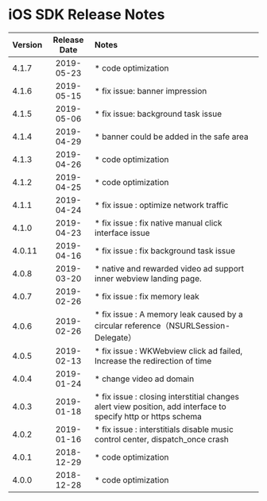 # iOS SDK Release Notes

| Version | Release          Date | Notes                                                        |
| :------ | :-------------------: | :----------------------------------------------------------- |
| 4.1.7  |      2019-05-23       | * code optimization  |
| 4.1.6  |      2019-05-15       | * fix issue: banner impression  |
| 4.1.5  |      2019-05-06       | * fix issue: background task issue  |
| 4.1.4  |      2019-04-29       | * banner could be added in the safe area  |
| 4.1.3  |      2019-04-26       | * code optimization  |
| 4.1.2  |      2019-04-25       | * code optimization  |
| 4.1.1  |      2019-04-24       | * fix issue : optimize network traffic |
| 4.1.0  |      2019-04-23       | * fix issue : fix native manual click interface issue |
| 4.0.11  |      2019-04-16       | * fix issue : fix background task issue |
| 4.0.8   |      2019-03-20       | * native and rewarded video ad support inner webview landing page. |
| 4.0.7   |      2019-02-26       | * fix issue : fix memory leak |
| 4.0.6   |      2019-02-26       | * fix issue : A memory leak caused by a circular reference（NSURLSession-Delegate）|
| 4.0.5   |      2019-02-13       | * fix issue : WKWebview click ad failed, Increase the redirection of time |
| 4.0.4   |      2019-01-24       | * change video ad domain                                     |
| 4.0.3   |      2019-01-18       | * fix issue : closing interstitial changes alert view position, add interface to specify http or https schema |
| 4.0.2   |      2019-01-16       | * fix issue : interstitials disable music control center, dispatch_once crash |
| 4.0.1   |      2018-12-29       | * code optimization                                            |
| 4.0.0   |      2018-12-28       | * code optimization                                            |
